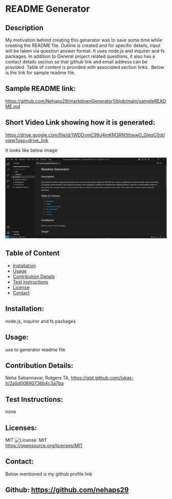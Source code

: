 # README Generator
  ## Description
  My motivation behind creating this generator was to save some time while creating the README file. Outline is created and for specific details, input will be taken via question answer format. It uses node.js and inquirer and fs packages. In addition to General project related questions, it also has a contact details section so that github link and email address can be provided. Table of content is provided with associated section links.  Below is the link for sample readme file.

  ## Sample README link:
  https://github.com/Nehaps29/markdownGenerator1/blob/main/sampleREADME.md

  ## Short Video Link showing how it is generated: 
  https://drive.google.com/file/d/1WDDvmC99J4mKM3RN1tItwwO_GleqC0qI/view?usp=drive_link

  It looks like below image:


![Sample README image](pic.JPG)

  ## Table of Content

  - [Installation](#installation)
  - [Usage](#usage)
  - [Contribution Details](#contribution-details)
  - [Test Instructions](#test-instructions) 
  - [License](#licenses)
  - [Contact](#contact)
  
  

  ## Installation: 
  node.js, inquirer and fs packages
  ## Usage:
  use to generator readme file
  ## Contribution Details: 
  Neha Sabannavar, Rutgers TA, https://gist.github.com/lukas-h/2a5d00690736b4c3a7ba
  ## Test Instructions: 
  none

  ## Licenses: 
  MIT
  ![License: MIT](https://img.shields.io/badge/License-MIT-yellow.svg)    
  https://opensource.org/licenses/MIT 

  
  ## Contact: 
  Below mentioned is my github profile link 

  ## Github: https://github.com/nehaps29
 
